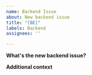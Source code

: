 ```yaml
---
name: Backend Issue
about: New backend issue
title: "[BE]"
labels: Backend
assignees: ''

---
```


**What's the new backend issue?**


**Additional context**
